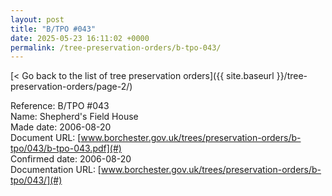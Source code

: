 ```yaml
---
layout: post
title: "B/TPO #043"
date: 2025-05-23 16:11:02 +0000
permalink: /tree-preservation-orders/b-tpo-043/
---
```


[< Go back to the list of tree preservation orders]({{ site.baseurl }}/tree-preservation-orders/page-2/)

Reference:	B/TPO #043 <br/>
Name: Shepherd's Field House<br/>
Made date: 2006-08-20<br/>
Document URL: [www.borchester.gov.uk/trees/preservation-orders/b-tpo/043/b-tpo-043.pdf](#)<br/>
Confirmed date: 2006-08-20<br/>
Documentation URL: [www.borchester.gov.uk/trees/preservation-orders/b-tpo/043/](#)<br/>
